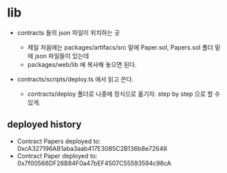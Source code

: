 
# lib

* contracts 들의 json 파일이 위치하는 곳

  * 제일 처음에는 packages/artifacs/src 밑에 Paper.sol, Papers.sol 폴더 밑에 json 파일들이 있는데
  * packages/web/lib 에 복사해 놓으면 된다.

* contracts/scripts/deploy.ts 에서 읽고 쓴다.
  * contracts/deploy 폴더로 나중에 정식으로 옮기자. step by step 으로 할 수  있게.


## deployed history

* Contract Papers deployed to: 0xcA327196AB1aba3aab417E3085C2B136b8e72648
* Contract Paper deployed to: 0x7f00566DF26B84F0a47bEF4507C55593594c98cA

